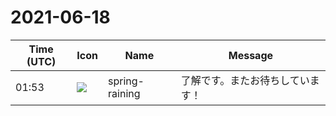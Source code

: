 # 2021-06-18

|Time (UTC)|Icon|Name|Message|
|---|---|---|---|
|01:53|![](https://secure.gravatar.com/avatar/1ac180f0868137292905c311b5fff781.jpg?s=72&d=https%3A%2F%2Fa.slack-edge.com%2Fdf10d%2Fimg%2Favatars%2Fava_0021-72.png)|spring-raining|了解です。またお待ちしています！|
